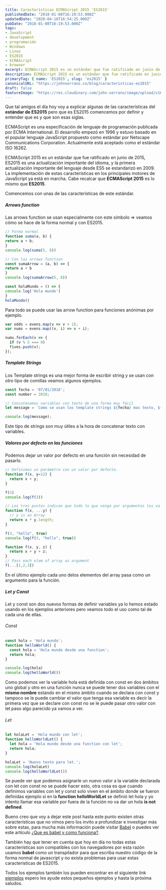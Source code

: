 ```yaml
---
title: Características ECMAScript 2015 'ES2015'
publishedDate: "2018-01-08T16:19:53.000Z"
updatedDate: "2020-04-16T16:54:25.000Z"
pubDate: "2018-01-08T16:19:53.000Z"
tags: 
- JavaScript
- development
- programación
- Windows
- Linux
- ES2015
- ECMAScript
- browser
excerpt: ECMAScript 2015 es un estándar que fue ratificado en junio de 2015, ES2015 es una actualización importante del idioma, y la primera actualización importante del lenguaje.
description: ECMAScript 2015 es un estándar que fue ratificado en junio de 2015, ES2015 es una actualización importante del idioma, y la primera actualización importante del lenguaje.
primaryTag: { name: 'ES2015', slug: 'es2015' }
canonicalURL: "https://johnserrano.co/blog/caracteristicas-es2015"
draft: false
featureImage: "https://res.cloudinary.com/john-serrano/image/upload/v1683233456/John%20Serrano/Blog%20Post/caracteristicas-es2015/ES2015Final_kb1rvi.jpg"
---
```


Que tal amigos el día hoy voy a explicar algunas de las características del **estándar de ES2015** pero que es ES2015 comencemos por definir y entender que es y que son esas siglas.

ECMAScript es una especificación de lenguaje de programación publicada por ECMA International. El desarrollo empezó en 1996 y estuvo basado en el popular lenguaje JavaScript propuesto como estándar por Netscape Communications Corporation. Actualmente está aceptado como el estándar ISO 16262.

ECMAScript 2015 es un estándar que fue ratificado en junio de 2015, ES2015 es una actualización importante del idioma, y la primera actualización importante del lenguaje desde ES5 se estandarizó en 2009. La implementación de estas características en los principales motores de JavaScript ya está en marcha. Cabe recalcar que **ECMAScript 2015** es lo mismo que **ES2015**.

Comencemos con unas de las características de este estándar.

##### Arrows function

Las arrows function se usan especialmente con este símbolo => veamos cómo se hace de la forma normal y con ES2015.

```js
// Forma normal
function suma(a, b) {
return a + b;
}
console.log(suma(5, 8))

// Con las arrows function
const sumaArrow = (a, b) => {
return a + b
}
console.log(sumaArrow(5, 8))

const holaMundo = () => {
console.log('Hola mundo')
}
holaMundo()
```
    

Para todo se puede usar las arrow function para funciones anónimas por ejemplo.

```js
var odds = evens.map(v => v + 1);
var nums = evens.map((v, i) => v + i);

nums.forEach(v => {
  if (v % 5 === 0)
  fives.push(v);
});
```
    

##### Template Strings

Los Template strings es una mejor forma de escribir string y se usan con otro tipo de comillas veamos algunos ejemplos.

```js
const fecha = '07/01/2018';
const number = 2018;

// Concatenamos variables con texto de una forma muy fácil 
let message = `Como se usan los template strings ${fecha} mas texto, ${number}`;

console.log(message);
```
    

Este tipo de strings son muy útiles a la hora de concatenar texto con variables.

##### Valores por defecto en las funciones

Podemos dejar un valor por defecto en una función sin necesidad de pasarlo.

```js
// Definimos un parámetro con un valor por defecto.
function f(x, y=12) {
  return x + y;
}

f(3) 
console.log(f(3))

// Los tres puntos indican que todo lo que venga por argumentos los va a recibir la función
function f(x, ...y) {
  // y is an Array
  return x * y.length;
}

f(3, "hello", true)
console.log(f(3, "hello", true))

function f(x, y, z) {
  return x + y + z;
}
// Pass each elem of array as argument
f(...[1,2,3])
```
    

En el último ejemplo cada uno  delos elementos del array pasa como un argumento para la función.

##### Let y Const

Let y const son dos nuevos formas de definir variables ya lo hemos estado usando en los ejemplos anteriores pero veamos todo el uso como tal de cada una de ellas.

###### Const

```js
const hola = 'Hola mundo';
function helloWorld() {
  const hola = 'Hola mundo desde una function';
  return hola;
}

console.log(hola)
console.log(helloWorld())
```   

Como podemos ver la variable hola está definida con const en dos ámbitos uno global y otro en una función nunca se puede tener dos variables con el **mismo nombre** estando en el mismo ámbito cuando se declara con const y tampoco se le puede cambiar el valor que tenga esa variable es decir la primera vez que se declare con const no se le puede pasar otro valor con let paso algo parecido ya vamos a ver.

###### Let

```js
let holaLet = 'Hola mundo con let';
function helloWorldLet() {
  let hola = 'Hola mundo desde una function con let';
  return hola;
}

holaLet = 'Nuevo texto para let.';
console.log(holaLet)
console.log(helloWorldLet())
```
    

Se puede ver que podemos asignarle un nuevo valor a la variable declarada con let con const no se puede hacer esto, otra cosa es que cuando definimos variables con let y const solo viven en el ámbito donde se fueron definidas ejemplo si en la **function helloWorldLet** se definió let hola y yo intento llamar esa variable por fuera de la función no va dar un hola **is not defined**.

Bueno creo que voy a dejar este post hasta este punto existen otras características que no vimos pero los invito a profundizar e investigar más sobre estas,  para mucha más información puede visitar [Babel](https://babeljs.io/learn-es2015/) o puedes ver este artículo [¿Que es babel y como funciona?](https://johnserrano.co/blog/que-es-babel-y-como-funciona).

También hay que tener en cuenta que hoy en día no todas estas características son compatibles con los navegadores por esta razón usamos **babel** como un transpilador para que escriba nuestro código de la forma normal de javascript y no exista problemas para usar estas características de ES2015.

Todos los ejemplos también los pueden encontrar en el siguiente link [ejemplos](https://codepen.io/Jandrey15/pen/RxjOaB?editors=1012) espero les ayude estos pequeños ejemplos y hasta la próxima saludos.
